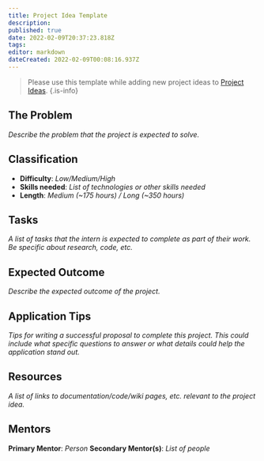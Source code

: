 ```yaml
---
title: Project Idea Template
description: 
published: true
date: 2022-02-09T20:37:23.818Z
tags: 
editor: markdown
dateCreated: 2022-02-09T00:08:16.937Z
---
```


> Please use this template while adding new project ideas to [Project Ideas](/en/community/mentoring/project-ideas).
{.is-info}

## The Problem
*Describe the problem that the project is expected to solve.*

## Classification
- **Difficulty**: *Low/Medium/High*
- **Skills needed**: *List of technologies or other skills needed*
- **Length**: *Medium (~175 hours) / Long (~350 hours)*

## Tasks
*A list of tasks that the intern is expected to complete as part of their work. Be specific about research, code, etc.*

## Expected Outcome
*Describe the expected outcome of the project.*

## Application Tips
*Tips for writing a successful proposal to complete this project. This could include what specific questions to answer or what details could help the application stand out.*

## Resources
*A list of links to documentation/code/wiki pages, etc. relevant to the project idea.*

## Mentors
**Primary Mentor**: *Person*
**Secondary Mentor(s)**: *List of people*
